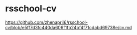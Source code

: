 # rsschool-cv
https://github.com/zhenapril6/rsschool-cv/blob/e5ff7d3fc440da606f1fb24bf4f71cdabd69738e/cv.md
